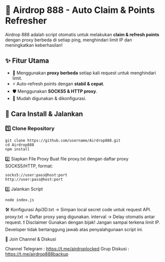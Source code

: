# 🚀 Airdrop 888 - Auto Claim & Points Refresher

Airdrop 888 adalah script otomatis untuk melakukan **claim & refresh points** dengan proxy berbeda di setiap ping, menghindari limit IP dan meningkatkan keberhasilan!

## ✨ Fitur Utama
- 🔄 Menggunakan **proxy berbeda** setiap kali request untuk menghindari limit.
- ⚡ Auto-refresh points dengan **stabil & cepat**.
- 🛡️ Menggunakan **SOCKS5 & HTTP proxy**.
- 🔧 Mudah digunakan & dikonfigurasi.

## 📌 Cara Install & Jalankan
### 1️⃣ Clone Repository
```
git clone https://github.com/username/Airdrop888.git
cd Airdrop888
npm install
```
2️⃣ Siapkan File Proxy
Buat file proxy.txt dengan daftar proxy SOCKS5/HTTP, format:
```
socks5://user:pass@host:port
http://user:pass@host:port
```
3️⃣ Jalankan Script
```
node index.js
```
🛠️ Konfigurasi
Api3D.txt → Simpan local secret code untuk request API.
proxy.txt → Daftar proxy yang digunakan.
interval → Delay otomatis antar request.
❗ Disclaimer
Gunakan dengan bijak! Jangan sampai terkena limit IP.
Developer tidak bertanggung jawab atas penyalahgunaan script ini.

📢 Join Channel & Diskusi

Channel Telegram : https://t.me/airdroplocked
Grup Diskusi : https://t.me/airdrop888backup
